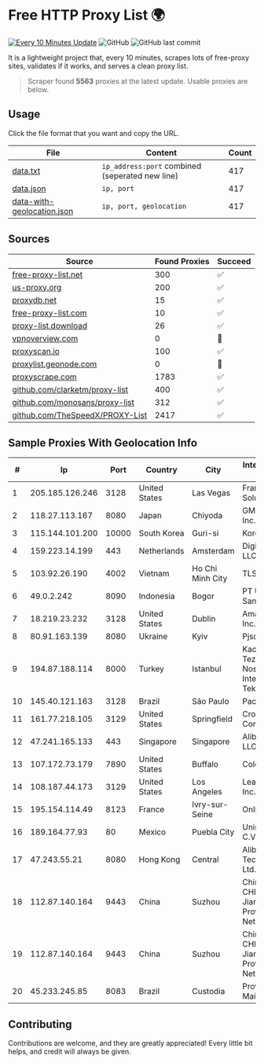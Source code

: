 
# Free HTTP Proxy List 🌍

[![Every 10 Minutes Update](https://github.com/mertguvencli/http-proxy-list/actions/workflows/main.yml/badge.svg?branch=main)](https://github.com/mertguvencli/http-proxy-list/actions/workflows/main.yml)
![GitHub](https://img.shields.io/github/license/mertguvencli/http-proxy-list)
![GitHub last commit](https://img.shields.io/github/last-commit/mertguvencli/http-proxy-list)

It is a lightweight project that, every 10 minutes, scrapes lots of free-proxy sites, validates if it works, and serves a clean proxy list.


> Scraper found **5563** proxies at the latest update. Usable proxies are below.

## Usage

Click the file format that you want and copy the URL.


|File|Content|Count|
|----|-------|-----|
|[data.txt](https://raw.githubusercontent.com/mertguvencli/http-proxy-list/main/proxy-list/data.txt)|`ip_address:port` combined (seperated new line)|417|
|[data.json](https://raw.githubusercontent.com/mertguvencli/http-proxy-list/main/proxy-list/data.json)|`ip, port`|417|
|[data-with-geolocation.json](https://raw.githubusercontent.com/mertguvencli/http-proxy-list/main/proxy-list/data-with-geolocation.json)|`ip, port, geolocation`|417|

## Sources

|Source|Found Proxies|Succeed|
|------|-------------|-------|
|[free-proxy-list.net](https://free-proxy-list.net)|300|✅|
|[us-proxy.org](https://www.us-proxy.org)|200|✅|
|[proxydb.net](http://proxydb.net)|15|✅|
|[free-proxy-list.com](https://free-proxy-list.com/?page=&port=&type%5B%5D=http&type%5B%5D=https&up_time=0&search=Search)|10|✅|
|[proxy-list.download](https://www.proxy-list.download/HTTP)|26|✅|
|[vpnoverview.com](https://vpnoverview.com/privacy/anonymous-browsing/free-proxy-servers)|0|🚫|
|[proxyscan.io](https://www.proxyscan.io)|100|✅|
|[proxylist.geonode.com](https://proxylist.geonode.com/api/proxy-list?limit=300&page=1&sort_by=lastChecked&sort_type=desc&protocols=http,https)|0|🚫|
|[proxyscrape.com](https://api.proxyscrape.com/v2/?request=displayproxies&protocol=http&timeout=10000&country=all&ssl=all&anonymity=all)|1783|✅|
|[github.com/clarketm/proxy-list](https://raw.githubusercontent.com/clarketm/proxy-list/master/proxy-list-raw.txt)|400|✅|
|[github.com/monosans/proxy-list](https://raw.githubusercontent.com/monosans/proxy-list/main/proxies/http.txt)|312|✅|
|[github.com/TheSpeedX/PROXY-List](https://raw.githubusercontent.com/TheSpeedX/PROXY-List/master/http.txt)|2417|✅|


## Sample Proxies With Geolocation Info

|#|Ip|Port|Country|City|Internet Service Provider|
|-|--|----|-------|----|-------------------------|
|1|205.185.126.246|3128|United States|Las Vegas|FranTech Solutions|
|2|118.27.113.167|8080|Japan|Chiyoda|GMO Internet, Inc.|
|3|115.144.101.200|10000|South Korea|Guri-si|Korea Telecom|
|4|159.223.14.199|443|Netherlands|Amsterdam|DigitalOcean, LLC|
|5|103.92.26.190|4002|Vietnam|Ho Chi Minh City|TLSOFT|
|6|49.0.2.242|8090|Indonesia|Bogor|PT Usaha Adi Sanggoro|
|7|18.219.23.232|3128|United States|Dublin|Amazon.com, Inc.|
|8|80.91.163.139|8080|Ukraine|Kyiv|Pjsc Datagroup|
|9|194.87.188.114|8000|Turkey|Istanbul|Kadir Huseyin Tezcan Nosspeed Internet Teknolojileri|
|10|145.40.121.163|3128|Brazil|São Paulo|Packet Host, Inc.|
|11|161.77.218.105|3129|United States|Springfield|Crocker Communications|
|12|47.241.165.133|443|Singapore|Singapore|Alibaba.com LLC|
|13|107.172.73.179|7890|United States|Buffalo|ColoCrossing|
|14|108.187.44.173|3129|United States|Los Angeles|Leaseweb USA, Inc.|
|15|195.154.114.49|8123|France|Ivry-sur-Seine|Online S.A.S.|
|16|189.164.77.93|80|Mexico|Puebla City|Uninet S.A. de C.V|
|17|47.243.55.21|8080|Hong Kong|Central|Alibaba (US) Technology Co., Ltd.|
|18|112.87.140.164|9443|China|Suzhou|China Unicom CHINA169 Jiangsu Province Network|
|19|112.87.140.164|9443|China|Suzhou|China Unicom CHINA169 Jiangsu Province Network|
|20|45.233.245.85|8083|Brazil|Custodia|Provedor NET Mais Ltda - ME|



## Contributing

Contributions are welcome, and they are greatly appreciated! Every
little bit helps, and credit will always be given.

